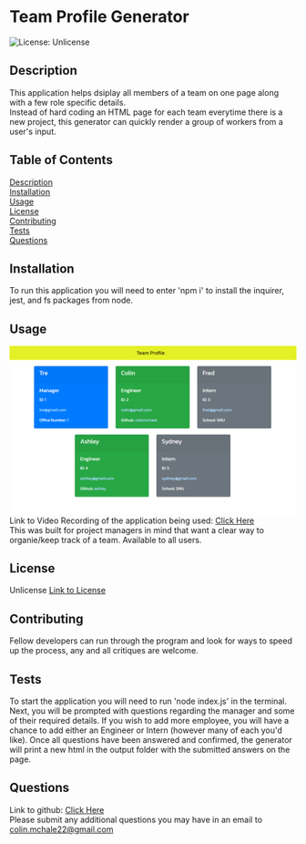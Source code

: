 # Team Profile Generator
![License: Unlicense](https://img.shields.io/badge/license-Unlicense-blue.svg)

## Description  
This application helps dsiplay all members of a team on one page along with a few role specific details.  
Instead of hard coding an HTML page for each team everytime there is a new project, this generator can quickly render a group of workers from a user's input.  
  


## Table of Contents  
[Description](#description)   
[Installation](#installation)  
[Usage](#usage)  
[License](#license)  
[Contributing](#contributing)  
[Tests](#tests)  
[Questions](#questions)  

## Installation  
To run this application you will need to enter 'npm i' to install the inquirer, jest, and fs packages from node.

## Usage  
![Screenshot of App](./img/TeamPRofile.png)
Link to Video Recording of the application being used: [Click Here](https://drive.google.com/file/d/1XN6bJrGSoWQA54oOzS_FUVA58JaZWJyv/view)  
This was built for project managers in mind that want a clear way to organie/keep track of a team. Available to all users.

## License 
Unlicense
[Link to License](https://unlicense.org/)

## Contributing  
Fellow developers can run through the program and look for ways to speed up the process, any and all critiques are welcome.

## Tests  
To start the application you will need to run 'node index.js' in the terminal. Next, you will be prompted with questions regarding the manager and some of their required details. If you wish to add more employee, you will have a chance to add either an Engineer or Intern (however many of each you'd like). Once all questions have been answered and confirmed, the generator will print a new html in the output folder with the submitted answers on the page.

## Questions
Link to github: [Click Here](https://github.com/colinmchale)  
Please submit any additional questions you may have in an email to colin.mchale22@gmail.com